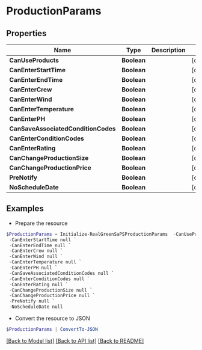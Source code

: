 # ProductionParams
## Properties

Name | Type | Description | Notes
------------ | ------------- | ------------- | -------------
**CanUseProducts** | **Boolean** |  | [optional] 
**CanEnterStartTime** | **Boolean** |  | [optional] 
**CanEnterEndTime** | **Boolean** |  | [optional] 
**CanEnterCrew** | **Boolean** |  | [optional] 
**CanEnterWind** | **Boolean** |  | [optional] 
**CanEnterTemperature** | **Boolean** |  | [optional] 
**CanEnterPH** | **Boolean** |  | [optional] 
**CanSaveAssociatedConditionCodes** | **Boolean** |  | [optional] 
**CanEnterConditionCodes** | **Boolean** |  | [optional] 
**CanEnterRating** | **Boolean** |  | [optional] 
**CanChangeProductionSize** | **Boolean** |  | [optional] 
**CanChangeProductionPrice** | **Boolean** |  | [optional] 
**PreNotify** | **Boolean** |  | [optional] 
**NoScheduleDate** | **Boolean** |  | [optional] 

## Examples

- Prepare the resource
```powershell
$ProductionParams = Initialize-RealGreenSaPSProductionParams  -CanUseProducts null `
 -CanEnterStartTime null `
 -CanEnterEndTime null `
 -CanEnterCrew null `
 -CanEnterWind null `
 -CanEnterTemperature null `
 -CanEnterPH null `
 -CanSaveAssociatedConditionCodes null `
 -CanEnterConditionCodes null `
 -CanEnterRating null `
 -CanChangeProductionSize null `
 -CanChangeProductionPrice null `
 -PreNotify null `
 -NoScheduleDate null
```

- Convert the resource to JSON
```powershell
$ProductionParams | ConvertTo-JSON
```

[[Back to Model list]](../README.md#documentation-for-models) [[Back to API list]](../README.md#documentation-for-api-endpoints) [[Back to README]](../README.md)

